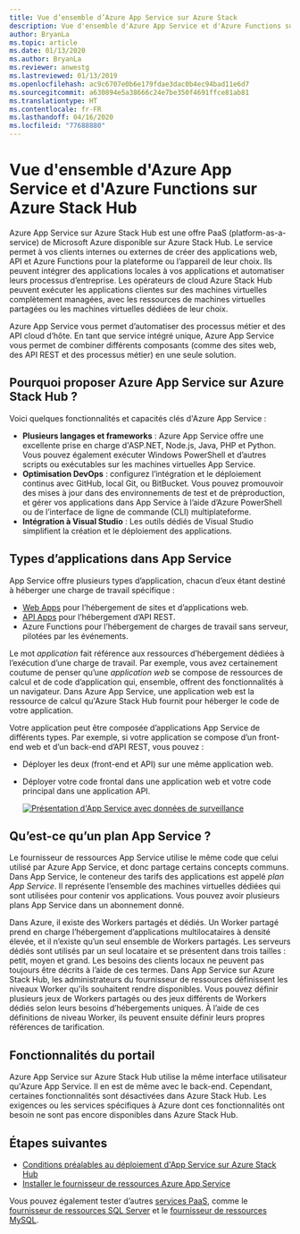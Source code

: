 ```yaml
---
title: Vue d’ensemble d’Azure App Service sur Azure Stack
description: Vue d'ensemble d'Azure App Service et d'Azure Functions sur Azure Stack Hub.
author: BryanLa
ms.topic: article
ms.date: 01/13/2020
ms.author: BryanLa
ms.reviewer: anwestg
ms.lastreviewed: 01/13/2019
ms.openlocfilehash: ac9c6707e0b6e179fdae3dac0b4ec94bad11e6d7
ms.sourcegitcommit: a630894e5a38666c24e7be350f4691ffce81ab81
ms.translationtype: HT
ms.contentlocale: fr-FR
ms.lasthandoff: 04/16/2020
ms.locfileid: "77688880"
---
```

# <a name="azure-app-service-and-azure-functions-on-azure-stack-hub-overview"></a>Vue d'ensemble d'Azure App Service et d'Azure Functions sur Azure Stack Hub

Azure App Service sur Azure Stack Hub est une offre PaaS (platform-as-a-service) de Microsoft Azure disponible sur Azure Stack Hub. Le service permet à vos clients internes ou externes de créer des applications web, API et Azure Functions pour la plateforme ou l’appareil de leur choix. Ils peuvent intégrer des applications locales à vos applications et automatiser leurs processus d’entreprise. Les opérateurs de cloud Azure Stack Hub peuvent exécuter les applications clientes sur des machines virtuelles complètement managées, avec les ressources de machines virtuelles partagées ou les machines virtuelles dédiées de leur choix.

Azure App Service vous permet d’automatiser des processus métier et des API cloud d’hôte. En tant que service intégré unique, Azure App Service vous permet de combiner différents composants (comme des sites web, des API REST et des processus métier) en une seule solution.

## <a name="why-offer-azure-app-service-on-azure-stack-hub"></a>Pourquoi proposer Azure App Service sur Azure Stack Hub ?

Voici quelques fonctionnalités et capacités clés d'Azure App Service :

- **Plusieurs langages et frameworks** : Azure App Service offre une excellente prise en charge d'ASP.NET, Node.js, Java, PHP et Python. Vous pouvez également exécuter Windows PowerShell et d’autres scripts ou exécutables sur les machines virtuelles App Service.
- **Optimisation DevOps** : configurez l’intégration et le déploiement continus avec GitHub, local Git, ou BitBucket. Vous pouvez promouvoir des mises à jour dans des environnements de test et de préproduction, et gérer vos applications dans App Service à l’aide d’Azure PowerShell ou de l’interface de ligne de commande (CLI) multiplateforme.
- **Intégration à Visual Studio** : Les outils dédiés de Visual Studio simplifient la création et le déploiement des applications.

## <a name="app-types-in-app-service"></a>Types d’applications dans App Service

App Service offre plusieurs types d’application, chacun d’eux étant destiné à héberger une charge de travail spécifique :

- [Web Apps](/azure/app-service/overview) pour l’hébergement de sites et d’applications web.
- [API Apps](/azure/app-service/overview) pour l’hébergement d’API REST.
- Azure Functions pour l’hébergement de charges de travail sans serveur, pilotées par les événements.

Le mot *application* fait référence aux ressources d’hébergement dédiées à l’exécution d’une charge de travail. Par exemple, vous avez certainement coutume de penser qu’une *application web* se compose de ressources de calcul et de code d’application qui, ensemble, offrent des fonctionnalités à un navigateur. Dans Azure App Service, une application web est la ressource de calcul qu'Azure Stack Hub fournit pour héberger le code de votre application.

Votre application peut être composée d’applications App Service de différents types. Par exemple, si votre application se compose d’un front-end web et d’un back-end d’API REST, vous pouvez :

- Déployer les deux (front-end et API) sur une même application web.
- Déployer votre code frontal dans une application web et votre code principal dans une application API.

   [![Présentation d'App Service avec données de surveillance](media/azure-stack-app-service-overview/image01.png "Présentation d’App Service avec données de surveillance")](media/azure-stack-app-service-overview/image01.png#lightbox)

## <a name="what-is-an-app-service-plan"></a>Qu’est-ce qu’un plan App Service ?

Le fournisseur de ressources App Service utilise le même code que celui utilisé par Azure App Service, et donc partage certains concepts communs. Dans App Service, le conteneur des tarifs des applications est appelé *plan App Service*. Il représente l’ensemble des machines virtuelles dédiées qui sont utilisées pour contenir vos applications. Vous pouvez avoir plusieurs plans App Service dans un abonnement donné.

Dans Azure, il existe des Workers partagés et dédiés. Un Worker partagé prend en charge l’hébergement d’applications multilocataires à densité élevée, et il n’existe qu’un seul ensemble de Workers partagés. Les serveurs dédiés sont utilisés par un seul locataire et se présentent dans trois tailles : petit, moyen et grand. Les besoins des clients locaux ne peuvent pas toujours être décrits à l’aide de ces termes. Dans App Service sur Azure Stack Hub, les administrateurs du fournisseur de ressources définissent les niveaux Worker qu'ils souhaitent rendre disponibles. Vous pouvez définir plusieurs jeux de Workers partagés ou des jeux différents de Workers dédiés selon leurs besoins d’hébergements uniques. À l’aide de ces définitions de niveau Worker, ils peuvent ensuite définir leurs propres références de tarification.

## <a name="portal-features"></a>Fonctionnalités du portail


Azure App Service sur Azure Stack Hub utilise la même interface utilisateur qu'Azure App Service. Il en est de même avec le back-end. Cependant, certaines fonctionnalités sont désactivées dans Azure Stack Hub. Les exigences ou les services spécifiques à Azure dont ces fonctionnalités ont besoin ne sont pas encore disponibles dans Azure Stack Hub.

## <a name="next-steps"></a>Étapes suivantes

- [Conditions préalables au déploiement d'App Service sur Azure Stack Hub](azure-stack-app-service-before-you-get-started.md)
- [Installer le fournisseur de ressources Azure App Service](azure-stack-app-service-deploy.md)

Vous pouvez également tester d’autres [services PaaS](service-plan-offer-subscription-overview.md), comme le [fournisseur de ressources SQL Server](azure-stack-sql-resource-provider-deploy.md) et le [fournisseur de ressources MySQL](azure-stack-mysql-resource-provider-deploy.md).
